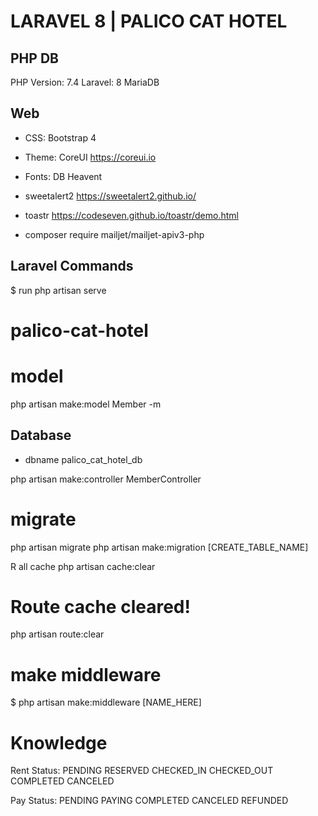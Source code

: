 # LARAVEL 8 | PALICO CAT HOTEL

## PHP DB

PHP Version: 7.4
Laravel: 8
MariaDB

## Web

-   CSS: Bootstrap 4
-   Theme: CoreUI https://coreui.io
-   Fonts: DB Heavent
-   sweetalert2 https://sweetalert2.github.io/
-   toastr https://codeseven.github.io/toastr/demo.html

-   composer require mailjet/mailjet-apiv3-php

## Laravel Commands

$ run
php artisan serve

# palico-cat-hotel

# model

php artisan make:model Member -m

## Database

-   dbname palico_cat_hotel_db

php artisan make:controller MemberController

# migrate

php artisan migrate
php artisan make:migration [CREATE_TABLE_NAME]

R all cache
php artisan cache:clear


# Route cache cleared!

php artisan route:clear

# make middleware

$ php artisan make:middleware [NAME_HERE]

# Knowledge
Rent Status:
PENDING
RESERVED
CHECKED_IN
CHECKED_OUT
COMPLETED
CANCELED

Pay Status:
PENDING
PAYING
COMPLETED
CANCELED
REFUNDED
